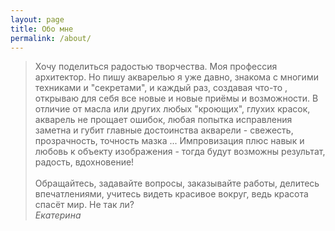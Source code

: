```yaml
---
layout: page
title: Обо мне
permalink: /about/
---
```


<blockquote>
Хочу поделиться радостью творчества. Моя профессия архитектор. Но пишу акварелью я уже давно, знакома с многими техниками и "секретами", и каждый раз, создавая что-то , открываю для себя все новые и новые приёмы и возможности. В отличие от масла или других любых "кроющих", глухих красок, акварель не прощает ошибок, любая попытка исправления заметна и губит главные достоинства акварели - свежесть, прозрачность, точность мазка ...
Импровизация плюс навык и любовь к объекту изображения -
тогда будут возможны результат, радость, вдохновение!
<br/><br/>
Обращайтесь, задавайте вопросы, заказывайте работы, делитесь впечатлениями, учитесь видеть красивое вокруг, ведь красота спасёт мир. Не так ли?
<br/>
<cite>Екатерина</cite>
</blockquote>